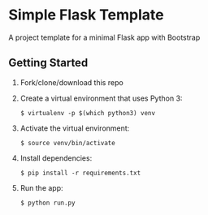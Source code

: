 # Simple Flask Template

A project template for a minimal Flask app with Bootstrap

## Getting Started

1. Fork/clone/download this repo
2. Create a virtual environment that uses Python 3:

    ```nohighlight
    $ virtualenv -p $(which python3) venv
    ```

3. Activate the virtual environment:

    ```nohighlight
    $ source venv/bin/activate
    ```

4. Install dependencies:

    ```nohighlight
    $ pip install -r requirements.txt
    ```

5. Run the app:

    ```nohighlight
    $ python run.py
    ```
